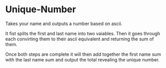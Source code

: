 # Unique-Number
Takes your name and outputs a number based on ascii.

It fist splits the first and last name into two vaiables. Then it goes through each convirting them to their ascii equivalent and returning the sum of them.

Once both steps are complete it will then add together the first name sum with the last name sum and output the total revealing the unique number.

